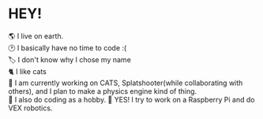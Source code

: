 # HEY!
<!-- 
**What-ever-this-is/what-ever-this-is** is a ✨ _special_ ✨ repository because its `README.md` (this file) appears on your GitHub profile.

Here are some ideas to get you started:

- 🔭 I’m currently working on ...
- 🌱 I’m currently learning ...
- 👯 I’m looking to collaborate on ...
- 🤔 I’m looking for help with ...
- 💬 Ask me about ...
- 📫 How to reach me: ...
- 😄 Pronouns: ...
- ⚡ Fun fact: ...
-->
🌎 I live on earth.<br>
🕑 I basically have no time to code :(<br>
🏷️ I don't know why I chose my name<br>
🐈 I like cats<br>
🔭 I am currently working on CATS, Splatshooter(while collaborating with others), and I plan to make a physics engine kind of thing.<br>
🎈 I also do coding as a hobby.
🤖 YES! I try to work on a Raspberry Pi and do VEX robotics.
